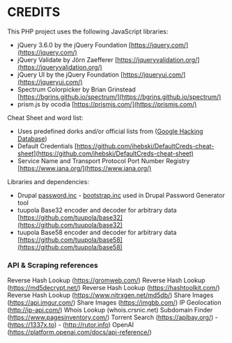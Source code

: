 # CREDITS

This PHP project uses the following JavaScript libraries:

- jQuery 3.6.0 by the jQuery Foundation [https://jquery.com/](https://jquery.com/)
- jQuery Validate by Jörn Zaefferer [https://jqueryvalidation.org/](https://jqueryvalidation.org/)
- jQuery UI by the jQuery Foundation [https://jqueryui.com/](https://jqueryui.com/)
- Spectrum Colorpicker by Brian Grinstead [https://bgrins.github.io/spectrum/](https://bgrins.github.io/spectrum/)
- prism.js by ocodia [https://prismjs.com/](https://prismjs.com/)

Cheat Sheet and word list:

- Uses predefined dorks and/or official lists from ([Google Hacking Database](https://www.exploit-db.com/google-hacking-database))
- Default Credentials [https://github.com/ihebski/DefaultCreds-cheat-sheet](https://github.com/ihebski/DefaultCreds-cheat-sheet)
- Service Name and Transport Protocol Port Number Registry [https://www.iana.org/](https://www.iana.org/)

Libraries and dependencies:

- Drupal [password.inc](https://github.com/drupal/drupal/blob/7.x/includes/password.inc) - [bootstrap.inc](https://github.com/drupal/drupal/blob/7.x/includes/bootstrap.inc) used in Drupal Password Generator tool
- tuupola Base32 encoder and decoder for arbitrary data [https://github.com/tuupola/base32](https://github.com/tuupola/base32)
- tuupola Base58 encoder and decoder for arbitrary data [https://github.com/tuupola/base58](https://github.com/tuupola/base58)

### API & Scraping references
Reverse Hash Lookup (https://gromweb.com/)
Reverse Hash Lookup (https://md5decrypt.net/)
Reverse Hash Lookup (https://hashtoolkit.com/)
Reverse Hash Lookup (https://www.nitrxgen.net/md5db/)
Share Images (https://api.imgur.com/)
Share Images (https://imgbb.com/)
IP Geolocation (http://ip-api.com/)
Whois Lookup (whois.crsnic.net)
Subdomain Finder (https://www.pagesinventory.com/)
Torrent Search (https://apibay.org/) - (https://1337x.to) - (http://rutor.info)
OpenAI (https://platform.openai.com/docs/api-reference/)
